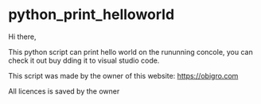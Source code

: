 # python_print_helloworld

Hi there,

This python script can print hello world on the rununning concole, you can check it out buy dding it to visual studio code.

This script was made by the owner of this website: https://obigro.com 

All licences is saved by the owner

